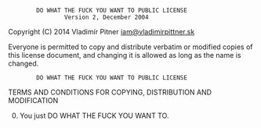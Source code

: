             DO WHAT THE FUCK YOU WANT TO PUBLIC LICENSE
                    Version 2, December 2004

 Copyright (C) 2014 Vladimír Pitner <iam@vladimirpittner.sk>

 Everyone is permitted to copy and distribute verbatim or modified
 copies of this license document, and changing it is allowed as long
 as the name is changed.

            DO WHAT THE FUCK YOU WANT TO PUBLIC LICENSE
   TERMS AND CONDITIONS FOR COPYING, DISTRIBUTION AND MODIFICATION

  0. You just DO WHAT THE FUCK YOU WANT TO.

